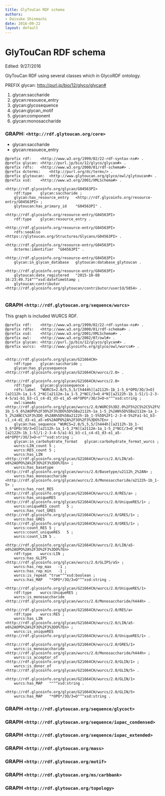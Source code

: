 ```yaml
---
title: GlyTouCan RDF schema
authors:
- Daisuke Shinmachi
date: 2016-09-22
layout: default
---
```


# GlyTouCan RDF schema

Edited: 9/27/2016

GlyTouCan RDF using several classes which in GlycoRDF ontology.

PREFIX glycan:	http://purl.jp/bio/12/glyco/glycan# 

1. glycan:saccharide
1. glycan:resouece_entry
1. glycan:glycosequence
1. glycan:glycan_motif
1. glycan:component
1. glycan:monosaccharide


### GRAPH: `<http://rdf.glytoucan.org/core>`  

* glycan:saccharide
* glycan:resouece_entry

```
@prefix rdf:	<http://www.w3.org/1999/02/22-rdf-syntax-ns#> .
@prefix glycan:	<http://purl.jp/bio/12/glyco/glycan#> .
@prefix rdfs:	<http://www.w3.org/2000/01/rdf-schema#> .
@prefix dcterms:	<http://purl.org/dc/terms/> .
@prefix glytoucan:	<http://www.glytoucan.org/glyco/owl/glytoucan#> .
@prefix xsd:	<http://www.w3.org/2001/XMLSchema#> .

<http://rdf.glycoinfo.org/glycan/G04563PI>
	rdf:type	glycan:saccharide ;
	glycan:has_resource_entry	<http://rdf.glycoinfo.org/resource-entry/G04563PI> ;
	glytoucan:has_primary_id	"G04563PI" .
	
<http://rdf.glycoinfo.org/resource-entry/G04563PI>
	rdf:type	glycan:resource_entry .

<http://rdf.glycoinfo.org/resource-entry/G04563PI>
	rdfs:seeAlso	<https://glytoucan.org/Structures/Glycans/G04563PI> .

<http://rdf.glycoinfo.org/resource-entry/G04563PI>
	dcterms:identifier	"G04563PI" .

<http://rdf.glycoinfo.org/resource-entry/G04563PI>
	glycan:in_glycan_database	glytoucan:database_glytoucan .

<http://rdf.glycoinfo.org/resource-entry/G04563PI>
	glytoucan:date_registered	"2015-10-08 16:23:49.714"^^xsd:dateTimeStamp ;
	glytoucan:contributor	<http://rdf.glycoinfo.org/glytoucan/contributor/userId/5854> .


```

### GRAPH `<http://rdf.glytoucan.org/sequence/wurcs>`

This graph is included WURCS RDF.
 

```
@prefix rdf:	<http://www.w3.org/1999/02/22-rdf-syntax-ns#> .
@prefix rdfs:	<http://www.w3.org/2000/01/rdf-schema#> .
@prefix xsd:	<http://www.w3.org/2001/XMLSchema#> .
@prefix owl:	<http://www.w3.org/2002/07/owl#> .
@prefix glycan:	<http://purl.jp/bio/12/glyco/glycan#> .
@prefix wurcs:	<http://www.glycoinfo.org/glyco/owl/wurcs#> .


<http://rdf.glycoinfo.org/glycan/G21664CH>
	rdf:type	glycan:saccharide ;
	glycan:has_glycosequence	<http://rdf.glycoinfo.org/glycan/G21664CH/wurcs/2.0> .

<http://rdf.glycoinfo.org/glycan/G21664CH/wurcs/2.0>
	rdf:type	glycan:glycosequence ;
	rdfs:label	"WURCS=2.0/5,5,5/[h444h][a2112h-1b_1-5_6*OPO/3O/3=O][a2112h-1a_1-5_2*N][a2112m-1a_1-5_2*NCC/3=O_4*N][a2122h-1b_1-5]/1-2-3-4-5/a1-b1_b3-c1_c4-d1_d3-e1_a5-e6*OPO*/3O/3=O~n"^^xsd:string ;
	owl:sameAs	<http://rdf.glycoinfo.org/glycan/wurcs/2.0/WURCS%3D2.0%2F5%2C5%2C5%2F%5Bh444h%5D%5Ba2112h-1b_1-5_6%2AOPO%2F3O%2F3%3DO%5D%5Ba2112h-1a_1-5_2%2AN%5D%5Ba2112m-1a_1-5_2%2ANCC%2F3%3DO_4%2AN%5D%5Ba2122h-1b_1-5%5D%2F1-2-3-4-5%2Fa1-b1_b3-c1_c4-d1_d3-e1_a5-e6%2AOPO%2A%2F3O%2F3%3DO%7En> ;
	glycan:has_sequence	"WURCS=2.0/5,5,5/[h444h][a2112h-1b_1-5_6*OPO/3O/3=O][a2112h-1a_1-5_2*N][a2112m-1a_1-5_2*NCC/3=O_4*N][a2122h-1b_1-5]/1-2-3-4-5/a1-b1_b3-c1_c4-d1_d3-e1_a5-e6*OPO*/3O/3=O~n"^^xsd:string ;
	glycan:in_carbohydrate_format	glycan:carbohydrate_format_wurcs ;
	wurcs:LIN_count	5 ;
	wurcs:RES_count	5 ;
	wurcs:has_LIN	<http://rdf.glycoinfo.org/glycan/G21664CH/wurcs/2.0/LIN/a5-e6%2AOPO%2A%2F3O%2F3%3DO%7En> ;
	wurcs:has_basetype	<http://rdf.glycoinfo.org/glycan/wurcs/2.0/Basetype/u2112h_2%2AN> ;
	wurcs:has_monosaccharide	<http://rdf.glycoinfo.org/glycan/wurcs/2.0/Monosaccharide/a2122h-1b_1-5> ;
	wurcs:has_root_RES	<http://rdf.glycoinfo.org/glycan/G21664CH/wurcs/2.0/RES/a> ;
	wurcs:has_uniqueRES	<http://rdf.glycoinfo.org/glycan/G21664CH/wurcs/2.0/UniqueRES/1> ;
	wurcs:uniqueRES_count	5 ;
	wurcs:has_root_GRES	<http://rdf.glycoinfo.org/glycan/G21664CH/wurcs/2.0/GRES/1> ;
	wurcs:has_GRES	<http://rdf.glycoinfo.org/glycan/G21664CH/wurcs/2.0/GRES/1> ;
	wurcs:count_RES	5 ;
	wurcs:count_uniqueRES	5 ;
	wurcs:count_LIN	5 .

<http://rdf.glycoinfo.org/glycan/G21664CH/wurcs/2.0/LIN/a5-e6%2AOPO%2A%2F3O%2F3%3DO%7En>
	rdf:type	wurcs:LIN ;
	wurcs:has_GLIPS	<http://rdf.glycoinfo.org/glycan/wurcs/2.0/GLIPS/a5> ;
	wurcs:has_rep_max	-1 ;
	wurcs:has_rep_min	-1 ;
	wurcs:is_repeat	"true"^^xsd:boolean ;
	wurcs:has_MAP	"*OPO*/3O/3=O"^^xsd:string .

<http://rdf.glycoinfo.org/glycan/G21664CH/wurcs/2.0/UniqueRES/1>
	rdf:type	wurcs:UniqueRES ;
	wurcs:is_monosaccharide	<http://rdf.glycoinfo.org/glycan/wurcs/2.0/Monosaccharide/h444h> .

<http://rdf.glycoinfo.org/glycan/G21664CH/wurcs/2.0/RES/a>
	rdf:type	wurcs:RES ;
	wurcs:has_LIN	<http://rdf.glycoinfo.org/glycan/G21664CH/wurcs/2.0/LIN/a5-e6%2AOPO%2A%2F3O%2F3%3DO%7En> ;
	wurcs:is_uniqueRES	<http://rdf.glycoinfo.org/glycan/G21664CH/wurcs/2.0/UniqueRES/1> .

<http://rdf.glycoinfo.org/glycan/G21664CH/wurcs/2.0/GRES/1>
	wurcs:is_monosaccharide	<http://rdf.glycoinfo.org/glycan/wurcs/2.0/Monosaccharide/h444h> ;
	wurcs:is_acceptor_of	<http://rdf.glycoinfo.org/glycan/G21664CH/wurcs/2.0/GLIN/1> ;
	wurcs:is_donor_of	<http://rdf.glycoinfo.org/glycan/G21664CH/wurcs/2.0/GLIN/5> .

<http://rdf.glycoinfo.org/glycan/G21664CH/wurcs/2.0/GLIN/1>
	wurcs:has_MAP	""^^xsd:string .

<http://rdf.glycoinfo.org/glycan/G21664CH/wurcs/2.0/GLIN/5>
	wurcs:has_MAP	"*OPO*/3O/3=O"^^xsd:string .

```

### GRAPH `<http://rdf.glytoucan.org/sequence/glycoct>`  
### GRAPH `<http://rdf.glytoucan.org/sequence/iupac_condensed>`
### GRAPH `<http://rdf.glytoucan.org/sequence/iupac_extended>`
### GRAPH `<http://rdf.glytoucan.org/mass>`	
### GRAPH `<http://rdf.glytoucan.org/motif>`	
### GRAPH `<http://rdf.glytoucan.org/ms/carbbank>`	

### GRAPH `<http://rdf.glytoucan.org/topology>`








